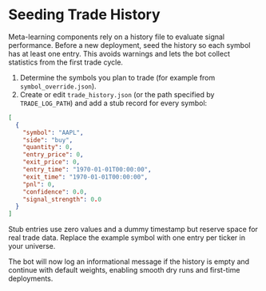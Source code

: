 # Seeding Trade History

Meta-learning components rely on a history file to evaluate signal
performance. Before a new deployment, seed the history so each symbol has
at least one entry. This avoids warnings and lets the bot collect
statistics from the first trade cycle.

1. Determine the symbols you plan to trade (for example from
   `symbol_override.json`).
2. Create or edit `trade_history.json` (or the path specified by
   `TRADE_LOG_PATH`) and add a stub record for every symbol:

```json
[
  {
    "symbol": "AAPL",
    "side": "buy",
    "quantity": 0,
    "entry_price": 0,
    "exit_price": 0,
    "entry_time": "1970-01-01T00:00:00",
    "exit_time": "1970-01-01T00:00:00",
    "pnl": 0,
    "confidence": 0.0,
    "signal_strength": 0.0
  }
]
```

Stub entries use zero values and a dummy timestamp but reserve space for
real trade data. Replace the example symbol with one entry per ticker in
your universe.

The bot will now log an informational message if the history is empty and
continue with default weights, enabling smooth dry runs and first-time
deployments.

